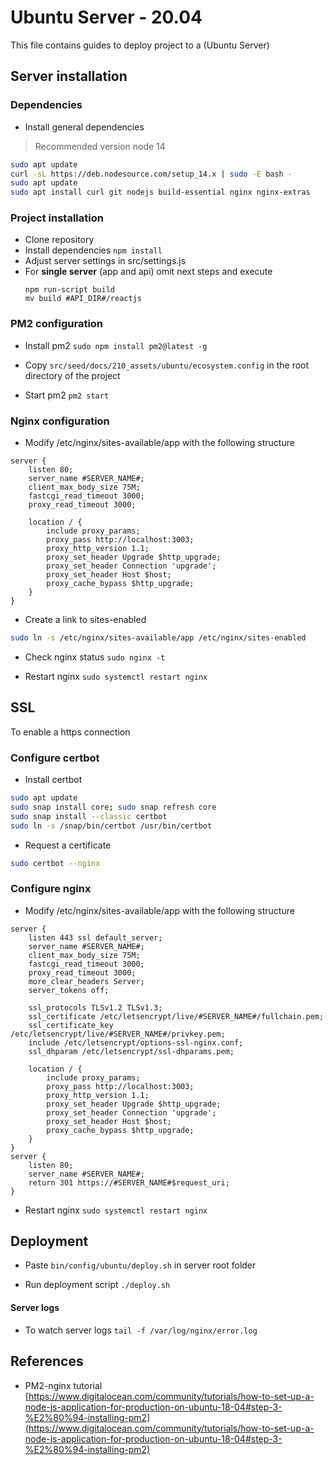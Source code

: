 # Ubuntu Server - 20.04

This file contains guides to deploy project to a (Ubuntu Server)

## Server installation

### Dependencies

- Install general dependencies
>   Recommended version node 14
```bash 
sudo apt update
curl -sL https://deb.nodesource.com/setup_14.x | sudo -E bash -
sudo apt update
sudo apt install curl git nodejs build-essential nginx nginx-extras
```

### Project installation

-   Clone repository
-   Install dependencies `npm install`
-   Adjust server settings in src/settings.js
-   For **single server** (app and api) omit next steps and execute
	```
	npm run-script build
	mv build #API_DIR#/reactjs
	```

### PM2 configuration

-   Install pm2 `sudo npm install pm2@latest -g`

-   Copy `src/seed/docs/210_assets/ubuntu/ecosystem.config` in the root directory of the project

-   Start pm2 `pm2 start`

### Nginx configuration

-   Modify /etc/nginx/sites-available/app with the following structure
```
server {
    listen 80;
    server_name #SERVER_NAME#;
    client_max_body_size 75M;
    fastcgi_read_timeout 3000;
    proxy_read_timeout 3000;

    location / {
        include proxy_params;
        proxy_pass http://localhost:3003;
        proxy_http_version 1.1;
        proxy_set_header Upgrade $http_upgrade;
        proxy_set_header Connection 'upgrade';
        proxy_set_header Host $host;
        proxy_cache_bypass $http_upgrade;
    }
}
```

-   Create a link to sites-enabled
``` bash
sudo ln -s /etc/nginx/sites-available/app /etc/nginx/sites-enabled
```

-   Check nginx status `sudo nginx -t`

-   Restart nginx `sudo systemctl restart nginx`

## SSL

To enable a https connection

### Configure certbot

-   Install certbot
```bash
sudo apt update
sudo snap install core; sudo snap refresh core
sudo snap install --classic certbot
sudo ln -s /snap/bin/certbot /usr/bin/certbot
```

-   Request a certificate
```bash
sudo certbot --nginx
```

### Configure nginx

-  Modify /etc/nginx/sites-available/app with the following structure
```
server {
    listen 443 ssl default_server;
    server_name #SERVER_NAME#;
    client_max_body_size 75M;
    fastcgi_read_timeout 3000;
    proxy_read_timeout 3000;
    more_clear_headers Server;
    server_tokens off;

    ssl_protocols TLSv1.2 TLSv1.3;
    ssl_certificate /etc/letsencrypt/live/#SERVER_NAME#/fullchain.pem;
    ssl_certificate_key /etc/letsencrypt/live/#SERVER_NAME#/privkey.pem;
    include /etc/letsencrypt/options-ssl-nginx.conf;
    ssl_dhparam /etc/letsencrypt/ssl-dhparams.pem;

    location / {
        include proxy_params;
        proxy_pass http://localhost:3003;
        proxy_http_version 1.1;
        proxy_set_header Upgrade $http_upgrade;
        proxy_set_header Connection 'upgrade';
        proxy_set_header Host $host;
        proxy_cache_bypass $http_upgrade;
    }
}
server {
    listen 80;
    server_name #SERVER_NAME#;
    return 301 https://#SERVER_NAME#$request_uri;
}
```

-   Restart nginx `sudo systemctl restart nginx`

## Deployment

-   Paste `bin/config/ubuntu/deploy.sh` in server root folder

-   Run deployment script `./deploy.sh`

#### Server logs

-   To watch server logs `tail -f /var/log/nginx/error.log`

## References

-   PM2-nginx tutorial [https://www.digitalocean.com/community/tutorials/how-to-set-up-a-node-js-application-for-production-on-ubuntu-18-04#step-3-%E2%80%94-installing-pm2](https://www.digitalocean.com/community/tutorials/how-to-set-up-a-node-js-application-for-production-on-ubuntu-18-04#step-3-%E2%80%94-installing-pm2)